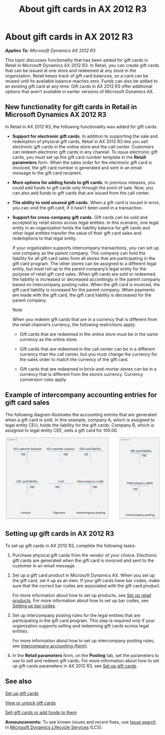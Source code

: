 ﻿---
title: About gift cards in AX 2012 R3
TOCTitle: About gift cards in AX 2012 R3
ms:assetid: d457f119-8160-4253-a9b9-567b27aca8d3
ms:mtpsurl: https://technet.microsoft.com/en-us/library/Dn497834(v=AX.60)
ms:contentKeyID: 62200164
ms.date: 05/02/2014
mtps_version: v=AX.60
---

# About gift cards in AX 2012 R3 


_**Applies To:** Microsoft Dynamics AX 2012 R3_

This topic discusses functionality that has been added for gift cards in Retail in Microsoft Dynamics AX 2012 R3. In Retail, you can create gift cards that can be issued at one store and redeemed at any store in the organization. Retail keeps track of gift card balances, so a card can be reused until its available balance reaches zero. Funds can also be added to an existing gift card at any time. Gift cards in AX 2012 R3 offer additional options that aren’t available in earlier versions of Microsoft Dynamics AX.

## New functionality for gift cards in Retail in Microsoft Dynamics AX 2012 R3

In Retail in AX 2012 R3, the following functionality was added for gift cards:

  - **Support for electronic gift cards**. In addition to supporting the sale and redemption of physical gift cards, Retail in AX 2012 R3 lets you sell electronic gift cards in the online store and the call center. Customers can redeem electronic gift cards in any channel. To issue electronic gift cards, you must set up the gift card number template in the **Retail parameters** form. When the sales order for the electronic gift card is invoiced, the gift card number is generated and sent in an email message to the gift card recipient.

  - **More options for adding funds to gift cards**. In previous releases, you could add funds to gift cards only through the point of sale. Now, you can also add funds to gift cards that are issued from the call center.

  - **The ability to void unused gift cards.** When a gift card is issued in error, you can void the gift card, if it hasn’t been used in a transaction.

  - **Support for cross-company gift cards**. Gift cards can be sold and accepted by retail stores across legal entities. In this scenario, one legal entity in an organization holds the liability balance for gift cards and other legal entities transfer the value of their gift card sales and redemptions to that legal entity.
    
    If your organization supports intercompany transactions, you can set up one company as the parent company. This company can hold the liability for all gift card sales from all stores that are participating in the gift card program. The other stores can be assigned to a different legal entity, but must roll up to the parent company’s legal entity for the purpose of retail gift card sales. When gift cards are sold or redeemed, the liability is increased or decreased accordingly in the parent company based on intercompany posting rules. When the gift card is invoiced, the gift card liability is increased for the parent company. When payments are made with the gift card, the gift card liability is decreased for the parent company.
    

    > [!NOTE]
    > <P>When you redeem gift cards that are in a currency that is different from the retail channel’s currency, the following restrictions apply:</P>
    > <UL>
    > <LI>
    > <P>Gift cards that are redeemed in the online store must be in the same currency as the online store.</P>
    > <LI>
    > <P>Gift cards that are redeemed in the call center can be in a different currency than the call center, but you must change the currency for the sales order to match the currency of the gift card.</P>
    > <LI>
    > <P>Gift cards that are redeemed in brick-and-mortar stores can be in a currency that is different from the store’s currency. Currency conversion rules apply.</P></LI></UL>



## Example of intercompany accounting entries for gift card sales

The following diagram illustrates the accounting entries that are generated when a gift card is sold. In this example, company A, which is assigned to legal entity CEU, holds the liability for the gift cards. Company B, which is assigned to legal entity CEE, sells a gift card for 100.00.

![Intercompany accounting for gift card sales](images/Dn497834.GiftCardAccountingExample(AX.60).gif "Intercompany accounting for gift card sales")

## Setting up gift cards in AX 2012 R3

To set up gift cards in AX 2012 R3, complete the following tasks:

1.  Purchase physical gift cards from the vendor of your choice. Electronic gift cards are generated when the gift card is invoiced and sent to the customer in an email message.

2.  Set up a gift card product in Microsoft Dynamics AX. When you set up the gift card, set it up as an item. If your gift cards have bar codes, make sure that the correct bar codes are associated with the gift card product.
    
    For more information about how to set up products, see [Set up retail products](set-up-retail-products.md). For more information about how to set up bar codes, see [Setting up bar codes](setting-up-bar-codes.md).

3.  Set up intercompany posting rules for the legal entities that are participating in the gift card program. This step is required only if your organization supports selling and redeeming gift cards across legal entities.
    
    For more information about how to set up intercompany posting rules, see [Intercompany accounting (form)](https://technet.microsoft.com/en-us/library/aa619468\(v=ax.60\)).

4.  In the **Retail parameters** form, on the **Posting** tab, set the parameters to use to sell and redeem gift cards. For more information about how to set up gift cards parameters in AX 2012 R3, see [Set up gift cards](set-up-gift-cards.md).

## See also

[Set up gift cards](set-up-gift-cards.md)

[View or unlock gift cards](view-or-unlock-gift-cards.md)

[Sell gift cards or add funds to them](sell-gift-cards-or-add-funds-to-them.md)

  
**Announcements:** To see known issues and recent fixes, use [Issue search](http://go.microsoft.com/fwlink/?linkid=389258) in [Microsoft Dynamics Lifecycle Services](http://go.microsoft.com/fwlink/?linkid=306505) (LCS).

